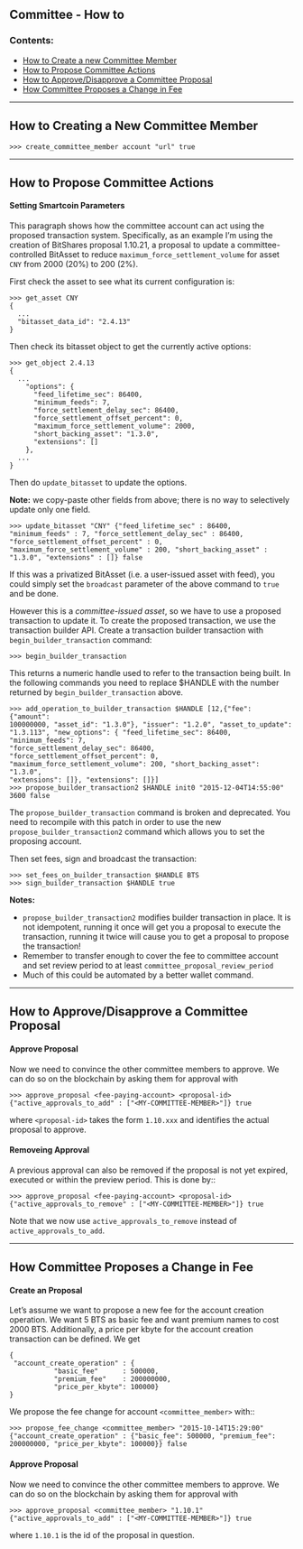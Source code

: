 
## Committee - How to

### Contents:
- [How to Create a new Committee Member](/developers/7_tutorials/committee_howto.md#how-to-creating-a-new-committee-member)
- [How to Propose Committee Actions](/developers/7_tutorials/committee_howto.md#how-to-propose-committee-actions)
- [How to Approve/Disapprove a Committee Proposal](/developers/7_tutorials/committee_howto.md#how-to-approvedisapprove-a-committee-proposal)
- [How Committee Proposes a Change in Fee](/developers/7_tutorials/committee_howto.md#how-committee-proposes-a-change-in-fee)

***

## How to Creating a New Committee Member

    >>> create_committee_member account "url" true
    
***

## How to Propose Committee Actions

#### Setting Smartcoin Parameters

This paragraph shows how the committee account can act using the proposed transaction system. Specifically, as an example I’m using the creation of BitShares proposal 1.10.21, a proposal to update a committee-controlled BitAsset to reduce `maximum_force_settlement_volume` for asset `CNY` from 2000 (20%) to 200 (2%).

First check the asset to see what its current configuration is:

    >>> get_asset CNY
    {
      ...
      "bitasset_data_id": "2.4.13"
    }

Then check its bitasset object to get the currently active options:

    >>> get_object 2.4.13
    {
      ...
        "options": {
          "feed_lifetime_sec": 86400,
          "minimum_feeds": 7,
          "force_settlement_delay_sec": 86400,
          "force_settlement_offset_percent": 0,
          "maximum_force_settlement_volume": 2000,
          "short_backing_asset": "1.3.0",
          "extensions": []
        },
      ...
    }

Then do `update_bitasset` to update the options. 

**Note:** we copy-paste other fields from above; there is no way to selectively update only one field.

    >>> update_bitasset "CNY" {"feed_lifetime_sec" : 86400, "minimum_feeds" : 7, "force_settlement_delay_sec" : 86400, "force_settlement_offset_percent" : 0, "maximum_force_settlement_volume" : 200, "short_backing_asset" : "1.3.0", "extensions" : []} false

If this was a privatized BitAsset (i.e. a user-issued asset with feed), you could simply set the `broadcast` parameter of the above command to `true` and be done.

However this is a *committee-issued asset*, so we have to use a proposed transaction to update it. To create the proposed transaction, we use the transaction builder API. Create a transaction builder transaction with `begin_builder_transaction` command:

    >>> begin_builder_transaction

This returns a numeric handle used to refer to the transaction being built. In the following commands you need to replace $HANDLE with the number returned by `begin_builder_transaction` above.

    >>> add_operation_to_builder_transaction $HANDLE [12,{"fee": {"amount":
    100000000, "asset_id": "1.3.0"}, "issuer": "1.2.0", "asset_to_update":
    "1.3.113", "new_options": { "feed_lifetime_sec": 86400, "minimum_feeds": 7,
    "force_settlement_delay_sec": 86400, "force_settlement_offset_percent": 0,
    "maximum_force_settlement_volume": 200, "short_backing_asset": "1.3.0",
    "extensions": []}, "extensions": []}]
    >>> propose_builder_transaction2 $HANDLE init0 "2015-12-04T14:55:00" 3600 false

The `propose_builder_transaction` command is broken and deprecated. You need to recompile with this patch in order to use the new `propose_builder_transaction2` command which allows you to set the proposing account.

Then set fees, sign and broadcast the transaction:

    >>> set_fees_on_builder_transaction $HANDLE BTS
    >>> sign_builder_transaction $HANDLE true

**Notes:**
- `propose_builder_transaction2` modifies builder transaction in place. It is not idempotent, running it once will get you a proposal to execute the transaction, running it twice will cause you to get a proposal to propose the transaction!
- Remember to transfer enough to cover the fee to committee account and set review period to at least `committee_proposal_review_period`
- Much of this could be automated by a better wallet command.

***

## How to Approve/Disapprove a Committee Proposal

#### Approve Proposal

Now we need to convince the other committee members to approve. We can do so on the blockchain by asking them for approval with

    >>> approve_proposal <fee-paying-account> <proposal-id> {"active_approvals_to_add" : ["<MY-COMMITTEE-MEMBER>"]} true

where `<proposal-id>` takes the form `1.10.xxx` and identifies the actual proposal to approve.

#### Removeing Approval

A previous approval can also be removed if the proposal is not yet expired, executed or within the preview period. This is done by::

    >>> approve_proposal <fee-paying-account> <proposal-id> {"active_approvals_to_remove" : ["<MY-COMMITTEE-MEMBER>"]} true

Note that we now use `active_approvals_to_remove` instead of `active_approvals_to_add`.

***

## How Committee Proposes a Change in Fee

#### Create an Proposal

Let’s assume we want to propose a new fee for the account creation operation. We want 5 BTS as basic fee and want premium names to cost 2000 BTS. Additionally, a price per kbyte for the account creation transaction can be defined. We get

    {
     "account_create_operation" : {
               "basic_fee"      : 500000,
               "premium_fee"    : 200000000,
               "price_per_kbyte": 100000}
    }

We propose the fee change for account `<committee_member>` with::

    >>> propose_fee_change <committee_member> "2015-10-14T15:29:00" {"account_create_operation" : {"basic_fee": 500000, "premium_fee": 200000000, "price_per_kbyte": 100000}} false

#### Approve Proposal

Now we need to convince the other committee members to approve. We can do so on the blockchain by asking them for approval with

    >>> approve_proposal <committee_member> "1.10.1" {"active_approvals_to_add" : ["<MY-COMMITTEE-MEMBER>"]} true

where `1.10.1` is the id of the proposal in question.



